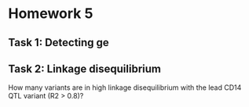 # Homework 5

## Task 1: Detecting ge
## Task 2: Linkage disequilibrium
How many variants are in high linkage disequilibrium with the lead CD14 QTL variant (R2 > 0.8)?
<!--stackedit_data:
eyJoaXN0b3J5IjpbODI2OTA3NDU2XX0=
-->